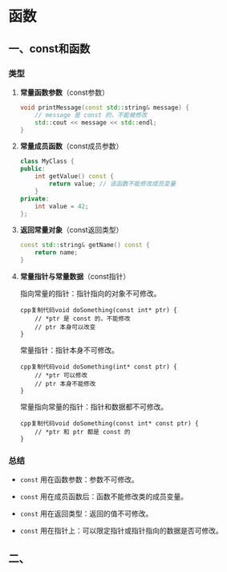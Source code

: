 # 函数

## 一、const和函数

### 类型

1. **常量函数参数**（const参数）

   ```cpp
   void printMessage(const std::string& message) {
       // message 是 const 的，不能被修改
       std::cout << message << std::endl;
   }
   ```

2. **常量成员函数**（const成员参数）

   ```cpp
   class MyClass {
   public:
       int getValue() const {
           return value; // 该函数不能修改成员变量
       }
   private:
       int value = 42;
   };
   ```

3. **返回常量对象**（const返回类型）

   ```cpp
   const std::string& getName() const {
       return name;
   }
   ```

4. **常量指针与常量数据**（const指针）

   指向常量的指针：指针指向的对象不可修改。

   ```
   cpp复制代码void doSomething(const int* ptr) {
       // *ptr 是 const 的，不能修改
       // ptr 本身可以改变
   }
   ```

   常量指针：指针本身不可修改。

   ```
   cpp复制代码void doSomething(int* const ptr) {
       // *ptr 可以修改
       // ptr 本身不能修改
   }
   ```

   常量指向常量的指针：指针和数据都不可修改。

   ```
   cpp复制代码void doSomething(const int* const ptr) {
       // *ptr 和 ptr 都是 const 的
   }
   ```

### 总结

* `const` 用在函数参数：参数不可修改。

* `const` 用在成员函数后：函数不能修改类的成员变量。

* `const` 用在返回类型：返回的值不可修改。

* `const` 用在指针上：可以限定指针或指针指向的数据是否可修改。



## 二、
